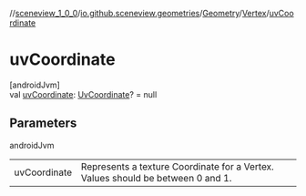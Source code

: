 //[sceneview_1_0_0](../../../../index.md)/[io.github.sceneview.geometries](../../index.md)/[Geometry](../index.md)/[Vertex](index.md)/[uvCoordinate](uv-coordinate.md)

# uvCoordinate

[androidJvm]\
val [uvCoordinate](uv-coordinate.md): [UvCoordinate](../../index.md#661897273%2FClasslikes%2F-602047187)? = null

## Parameters

androidJvm

| | |
|---|---|
| uvCoordinate | Represents a texture Coordinate for a Vertex. Values should be between 0 and 1. |
